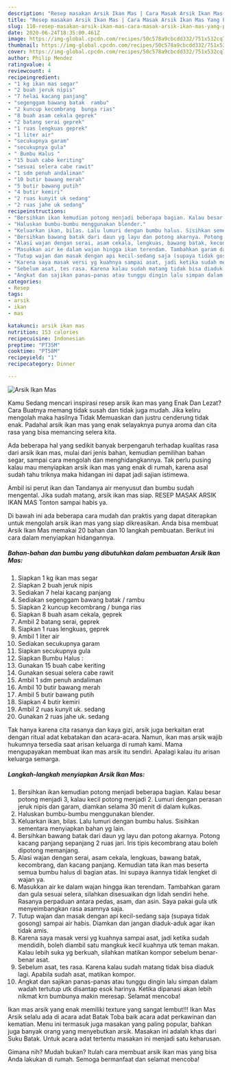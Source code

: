 ```yaml
---
description: "Resep masakan Arsik Ikan Mas | Cara Masak Arsik Ikan Mas Yang Paling Enak"
title: "Resep masakan Arsik Ikan Mas | Cara Masak Arsik Ikan Mas Yang Paling Enak"
slug: 110-resep-masakan-arsik-ikan-mas-cara-masak-arsik-ikan-mas-yang-paling-enak
date: 2020-06-24T18:35:00.461Z
image: https://img-global.cpcdn.com/recipes/50c578a9cbcdd332/751x532cq70/arsik-ikan-mas-foto-resep-utama.jpg
thumbnail: https://img-global.cpcdn.com/recipes/50c578a9cbcdd332/751x532cq70/arsik-ikan-mas-foto-resep-utama.jpg
cover: https://img-global.cpcdn.com/recipes/50c578a9cbcdd332/751x532cq70/arsik-ikan-mas-foto-resep-utama.jpg
author: Philip Mendez
ratingvalue: 4
reviewcount: 4
recipeingredient:
- "1 kg ikan mas segar"
- "2 buah jeruk nipis"
- "7 helai kacang panjang"
- "segenggam bawang batak  rambu"
- "2 kuncup kecombrang  bunga rias"
- "8 buah asam cekala geprek"
- "2 batang serai geprek"
- "1 ruas lengkuas geprek"
- "1 liter air"
- "secukupnya garam"
- "secukupnya gula"
- " Bumbu Halus "
- "15 buah cabe keriting"
- "sesuai selera cabe rawit"
- "1 sdm penuh andaliman"
- "10 butir bawang merah"
- "5 butir bawang putih"
- "4 butir kemiri"
- "2 ruas kunyit uk sedang"
- "2 ruas jahe uk sedang"
recipeinstructions:
- "Bersihkan ikan kemudian potong menjadi beberapa bagian. Kalau besar potong menjadi 3, kalau kecil potong menjadi 2. Lumuri dengan perasan jeruk nipis dan garam, diamkan selama 30 menit di dalam kulkas."
- "Haluskan bumbu-bumbu menggunakan blender."
- "Keluarkan ikan, bilas. Lalu lumuri dengan bumbu halus. Sisihkan sementara menyiapkan bahan yg lain."
- "Bersihkan bawang batak dari daun yg layu dan potong akarnya. Potong kacang panjang sepanjang 2 ruas jari. Iris tipis kecombrang atau boleh dipotong memanjang."
- "Alasi wajan dengan serai, asam cekala, lengkuas, bawang batak, kecombrang, dan kacang panjang. Kemudian tata ikan mas beserta semua bumbu halus di bagian atas. Ini supaya ikannya tidak lengket di wajan ya."
- "Masukkan air ke dalam wajan hingga ikan terendam. Tambahkan garam dan gula sesuai selera, silahkan disesuaikan dgn lidah sendiri hehe. Rasanya perpaduan antara pedas, asam, dan asin. Saya pakai gula utk menyeimbangkan rasa asamnya saja."
- "Tutup wajan dan masak dengan api kecil-sedang saja (supaya tidak gosong) sampai air habis. Diamkan dan jangan diaduk-aduk agar ikan tidak amis."
- "Karena saya masak versi yg kuahnya sampai asat, jadi ketika sudah mendidih, boleh diambil satu mangkuk kecil kuahnya utk teman makan. Kalau lebih suka yg berkuah, silahkan matikan kompor sebelum benar-benar asat."
- "Sebelum asat, tes rasa. Karena kalau sudah matang tidak bisa diaduk lagi. Apabila sudah asat, matikan kompor."
- "Angkat dan sajikan panas-panas atau tunggu dingin lalu simpan dalam wadah tertutup utk disantap esok harinya. Ketika dipanasi akan lebih nikmat krn bumbunya makin meresap. Selamat mencoba!"
categories:
- Resep
tags:
- arsik
- ikan
- mas

katakunci: arsik ikan mas 
nutrition: 153 calories
recipecuisine: Indonesian
preptime: "PT35M"
cooktime: "PT58M"
recipeyield: "1"
recipecategory: Dinner

---
```



![Arsik Ikan Mas](https://img-global.cpcdn.com/recipes/50c578a9cbcdd332/751x532cq70/arsik-ikan-mas-foto-resep-utama.jpg)

Kamu Sedang mencari inspirasi resep arsik ikan mas yang Enak Dan Lezat? Cara Buatnya memang tidak susah dan tidak juga mudah. Jika keliru mengolah maka hasilnya Tidak Memuaskan dan justru cenderung tidak enak. Padahal arsik ikan mas yang enak selayaknya punya aroma dan cita rasa yang bisa memancing selera kita.

Ada beberapa hal yang sedikit banyak berpengaruh terhadap kualitas rasa dari arsik ikan mas, mulai dari jenis bahan, kemudian pemilihan bahan segar, sampai cara mengolah dan menghidangkannya. Tak perlu pusing kalau mau menyiapkan arsik ikan mas yang enak di rumah, karena asal sudah tahu triknya maka hidangan ini dapat jadi sajian istimewa.

Ambil isi perut ikan dan Tandanya air menyusut dan bumbu sudah mengental. Jika sudah matang, arsik ikan mas siap. RESEP MASAK ARSIK IKAN MAS Tonton sampai habis ya.


Di bawah ini ada beberapa cara mudah dan praktis yang dapat diterapkan untuk mengolah arsik ikan mas yang siap dikreasikan. Anda bisa membuat Arsik Ikan Mas memakai 20 bahan dan 10 langkah pembuatan. Berikut ini cara dalam menyiapkan hidangannya.

<!--inarticleads1-->

##### Bahan-bahan dan bumbu yang dibutuhkan dalam pembuatan Arsik Ikan Mas:

1. Siapkan 1 kg ikan mas segar
1. Siapkan 2 buah jeruk nipis
1. Sediakan 7 helai kacang panjang
1. Sediakan segenggam bawang batak / rambu
1. Siapkan 2 kuncup kecombrang / bunga rias
1. Siapkan 8 buah asam cekala, geprek
1. Ambil 2 batang serai, geprek
1. Siapkan 1 ruas lengkuas, geprek
1. Ambil 1 liter air
1. Sediakan secukupnya garam
1. Siapkan secukupnya gula
1. Siapkan  Bumbu Halus :
1. Gunakan 15 buah cabe keriting
1. Gunakan sesuai selera cabe rawit
1. Ambil 1 sdm penuh andaliman
1. Ambil 10 butir bawang merah
1. Ambil 5 butir bawang putih
1. Siapkan 4 butir kemiri
1. Ambil 2 ruas kunyit uk. sedang
1. Gunakan 2 ruas jahe uk. sedang


Tak hanya karena cita rasanya dan kaya gizi, arsik juga berkaitan erat dengan ritual adat kebatakan dan acara-acara. Namun, ikan mas arsik wajib hukumnya tersedia saat arisan keluarga di rumah kami. Mama mengupayakan membuat ikan mas arsik itu sendiri. Apalagi kalau itu arisan keluarga semarga. 

<!--inarticleads2-->

##### Langkah-langkah menyiapkan Arsik Ikan Mas:

1. Bersihkan ikan kemudian potong menjadi beberapa bagian. Kalau besar potong menjadi 3, kalau kecil potong menjadi 2. Lumuri dengan perasan jeruk nipis dan garam, diamkan selama 30 menit di dalam kulkas.
1. Haluskan bumbu-bumbu menggunakan blender.
1. Keluarkan ikan, bilas. Lalu lumuri dengan bumbu halus. Sisihkan sementara menyiapkan bahan yg lain.
1. Bersihkan bawang batak dari daun yg layu dan potong akarnya. Potong kacang panjang sepanjang 2 ruas jari. Iris tipis kecombrang atau boleh dipotong memanjang.
1. Alasi wajan dengan serai, asam cekala, lengkuas, bawang batak, kecombrang, dan kacang panjang. Kemudian tata ikan mas beserta semua bumbu halus di bagian atas. Ini supaya ikannya tidak lengket di wajan ya.
1. Masukkan air ke dalam wajan hingga ikan terendam. Tambahkan garam dan gula sesuai selera, silahkan disesuaikan dgn lidah sendiri hehe. Rasanya perpaduan antara pedas, asam, dan asin. Saya pakai gula utk menyeimbangkan rasa asamnya saja.
1. Tutup wajan dan masak dengan api kecil-sedang saja (supaya tidak gosong) sampai air habis. Diamkan dan jangan diaduk-aduk agar ikan tidak amis.
1. Karena saya masak versi yg kuahnya sampai asat, jadi ketika sudah mendidih, boleh diambil satu mangkuk kecil kuahnya utk teman makan. Kalau lebih suka yg berkuah, silahkan matikan kompor sebelum benar-benar asat.
1. Sebelum asat, tes rasa. Karena kalau sudah matang tidak bisa diaduk lagi. Apabila sudah asat, matikan kompor.
1. Angkat dan sajikan panas-panas atau tunggu dingin lalu simpan dalam wadah tertutup utk disantap esok harinya. Ketika dipanasi akan lebih nikmat krn bumbunya makin meresap. Selamat mencoba!


Ikan mas arsik yang enak memiliki texture yang sangat lembut!!! Ikan Mas Arsik selalu ada di acara adat Batak Toba baik acara adat perkawinan dan kematian. Menu ini termasuk juga masakan yang paling popular, bahkan juga banyak orang yang menyebutkan arsik. Masakan ini adalah khas dari Suku Batak. Untuk acara adat tertentu masakan ini menjadi satu keharusan. 

Gimana nih? Mudah bukan? Itulah cara membuat arsik ikan mas yang bisa Anda lakukan di rumah. Semoga bermanfaat dan selamat mencoba!
